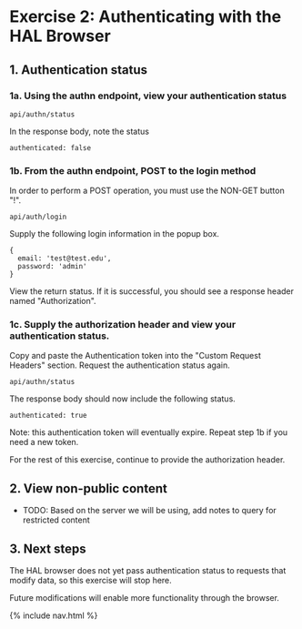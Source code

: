 # Exercise 2: Authenticating with the HAL Browser

## 1. Authentication status

### 1a. Using the authn endpoint, view your authentication status

`api/authn/status`

In the response body, note the status

    authenticated: false

### 1b. From the authn endpoint, POST to the login method
In order to perform a POST operation, you must use the NON-GET button "!".

`api/auth/login`

Supply the following login information in the popup box.

    {
      email: 'test@test.edu',
      password: 'admin'
    }

View the return status.  If it is successful, you should see a response header named "Authorization".

### 1c. Supply the authorization header and view your authentication status.
Copy and paste the Authentication token into the "Custom Request Headers" section.
Request the authentication status again.

`api/authn/status`

The response body should now include the following status.

    authenticated: true

Note: this authentication token will eventually expire.  Repeat step 1b if you need a new token.

For the rest of this exercise, continue to provide the authorization header.

## 2. View non-public content

- TODO: Based on the server we will be using, add notes to query for restricted content

## 3. Next steps

The HAL browser does not yet pass authentication status to requests that modify data, so this exercise will stop here.

Future modifications will enable more functionality through the browser.


{% include nav.html %}
